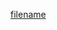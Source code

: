 [filename](https://raw.githubusercontent.com/ligaopeng123-npm/web-components-repo/main/packages/message/README.md ':include')
